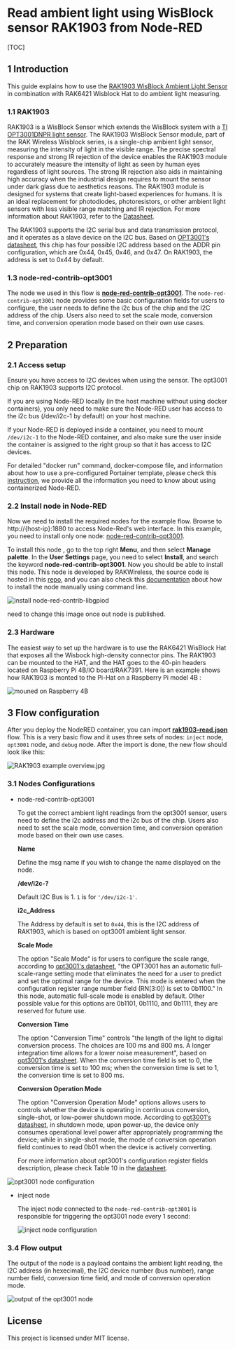# Read ambient light using WisBlock sensor RAK1903 from Node-RED 

[TOC]

## 1 Introduction

This guide explains how to use the [RAK1903 WisBlock Ambient Light Sensor](https://docs.rakwireless.com/Product-Categories/WisBlock/RAK1903/Overview/#product-description) in combination with RAK6421 Wisblock Hat to do ambient light measuring.  

### 1.1 RAK1903

RAK1903 is a WisBlock Sensor which extends the WisBlock system with a [TI OPT3001DNPR light sensor](https://www.ti.com/product/OPT3001). The RAK1903 WisBlock Sensor module, part of the RAK Wireless Wisblock series, is a single-chip ambient light sensor, measuring the intensity of light in the visible range. The precise spectral response and strong IR rejection of the device enables the RAK1903 module to accurately measure the intensity of light as seen by human eyes regardless of light sources. The strong IR rejection also aids in maintaining high accuracy when the industrial design requires to mount the sensor under dark glass due to aesthetics reasons. The RAK1903 module is designed for systems that create light-based experiences for humans. It is an ideal replacement for photodiodes, photoresistors, or other ambient light sensors with less visible range matching and IR rejection. For more information about RAK1903, refer to the [Datasheet](https://docs.rakwireless.com/Product-Categories/WisBlock/RAK1903/Datasheet/).

The RAK1903 supports the I2C serial bus and data transmission protocol, and it operates as a slave device on the I2C bus. Based on [OPT3001's datasheet](https://www.ti.com/lit/ds/symlink/opt3001.pdf?ts=1650948147469&ref_url=https%253A%252F%252Fwww.google.com%252F), this chip has four possible I2C address based on the ADDR pin configuration, which are 0x44, 0x45, 0x46, and 0x47. On RAK1903, the address is set to 0x44 by default.

### 1.3 node-red-contrib-opt3001

The node we used in this flow is **[node-red-contrib-opt3001](https://git.rak-internal.net/product-rd/gateway/wis-developer/rak7391/node-red-nodes/-/tree/dev/node-red-contrib-opt3001)**. The `node-red-contrib-opt3001` node provides some basic configuration fields for users to configure, the user needs to define the i2c bus of the chip and the I2C address of the chip. Users also need to set the scale mode, conversion time, and conversion operation mode based on their own use cases. 



## 2 Preparation


### 2.1 Access setup

Ensure you have access to I2C devices when using the sensor. The opt3001 chip on RAK1903 supports I2C protocol.

If you are using Node-RED locally (in the host machine without using docker containers), you only need to  make sure the Node-RED user has access to the i2c bus (/dev/i2c-1 by default) on your host machine. 

If your Node-RED is deployed inside a container, you need to mount `/dev/i2c-1` to the Node-RED container, and also make sure the user inside the container is assigned to the right group so that it has access to I2C devices.

For detailed "docker run" command, docker-compose file, and information about how to use a pre-configured Portainer template, please check this [instruction](https://git.rak-internal.net/product-rd/gateway/wis-developer/rak7391/wisblock-node-red/-/blob/dev/README-Docker/README.md), we provide all the information you need to know about using containerized Node-RED.

### 2.2 Install node in Node-RED

Now we need to install the required nodes for the example flow. Browse to http://{host-ip}:1880 to access Node-Red's web interface. In this example, you need to install only one node: [node-red-contrib-opt3001](https://git.rak-internal.net/product-rd/gateway/wis-developer/rak7391/node-red-nodes/-/tree/dev/node-red-contrib-opt3001).

To install this node , go to the top right **Menu**, and then select **Manage palette**. In the **User Settings** page, you need to select **Install**, and search the keyword **node-red-contrib-opt3001**. Now you should be able to install this node. This node is developed by RAKWireless, the source code is hosted in this [repo](https://git.rak-internal.net/product-rd/gateway/wis-developer/rak7391/node-red-nodes/-/tree/dev/node-red-contrib-ltr-390uv), and you can also check this [documentation](https://git.rak-internal.net/product-rd/gateway/wis-developer/rak7391/wisblock-node-red/-/blob/dev/README-Docker/README.md) about how to install the node manually using command line.

![install node-red-contrib-libgpiod](../../../../../wisblock-node-red-dev-sensors-rak12019-12019-reading/wisblock-node-red-dev-sensors-rak12019-12019-reading/sensors/rak12019/12019-reading/assets/install-node.png)

need to change this image once out node is published.

### 2.3 Hardware  

The easiest way to set up the hardware is to use the RAK6421 WisBlock Hat that exposes all the Wisbock high-density connector pins.  The RAK1903 can be mounted to the HAT, and the HAT goes to the 40-pin headers located on Raspberry Pi 4B/IO board/RAK7391. Here is an example shows how RAK1903 is monted to the Pi-Hat on a Raspberry Pi model 4B :

![mouned on Raspberry 4B](assets/rak1903+rak6421+rpi4b.jpg)



## 3 Flow configuration

After you deploy the NodeRED container,  you can import  [**rak1903-read.json**](rak1903-read.json) flow. This is a very basic flow and it uses three sets of nodes: `inject` node, `opt3001` node,  and  `debug` node. After the import is done, the new flow should look like this:

![RAK1903 example overview.jpg](assets/rak1903-read-overview.jpg)



### 3.1 Nodes Configurations 

* node-red-contrib-opt3001

  To get the correct ambient light readings from the opt3001 sensor, users need to define the i2c address and the i2c bus of the chip. Users also need to set the scale mode, conversion time, and conversion operation mode based on their own use cases.

  **Name**

  Define the msg name if you wish to change the name displayed on the node.

  **/dev/i2c-?**

  Default I2C Bus is 1.  `1` is for `'/dev/i2c-1'`.

  **i2c_Address**

  The Address by default is set to `0x44`, this is the I2C address of RAK1903, which is based on opt3001 ambient light sensor. 

  **Scale Mode**

  The option "Scale Mode" is for users to configure the scale range, according to [opt3001's datasheet](https://www.ti.com/lit/ds/symlink/opt3001.pdf?ts=1650948147469&ref_url=https%253A%252F%252Fwww.google.com%252F), "the OPT3001 has an automatic full-scale-range setting mode that eliminates the need for a user to predict and set the optimal range for the device. This mode is entered when the configuration register range number field (RN[3:0]) is set to 0b1100." In this node, automatic full-scale mode is enabled by default. Other possible value for this options are 0b1101, 0b1110, and 0b1111, they are reserved for future use. 

  **Conversion Time**

  The option "Conversion Time" controls "the length of the light to digital conversion process. The choices are 100 ms and 800 ms. A longer integration time allows for a lower noise measurement", based on  [opt3001's datasheet](https://www.ti.com/lit/ds/symlink/opt3001.pdf?ts=1650948147469&ref_url=https%253A%252F%252Fwww.google.com%252F). When the conversion time field is set to 0, the conversion time is set to 100 ms; when the conversion time is set to 1, the conversion time is set to 800 ms.

  **Conversion Operation Mode**

  The option "Conversion Operation Mode" options allows users to controls whether the device is operating in continuous conversion, single-shot, or low-power shutdown mode. According to [opt3001's datasheet](https://www.ti.com/lit/ds/symlink/opt3001.pdf?ts=1650948147469&ref_url=https%253A%252F%252Fwww.google.com%252F), in shutdown mode, upon power-up, the device only consumes operational level power after appropriately programming the device; while in single-shot mode, the mode of conversion operation field continues to read 0b01 when the device is actively converting.

  For more information about opt3001's configuration register fields description, please check Table 10 in the [datasheet](https://www.ti.com/lit/ds/symlink/opt3001.pdf?ts=1650948147469&ref_url=https%253A%252F%252Fwww.google.com%252F).

<img src="assets/opt3001-node.jpg" alt="opt3001 node configuration"/>





- inject node

  The inject node connected to the `node-red-contrib-opt3001` is responsible for triggering the opt3001 node every 1 second:

  ![inject node configuration](assets/inject-node.jpg)



### 3.4 Flow output

The output of the node is a payload contains the ambient light reading, the I2C address (in hexecimal), the I2C device number (bus number), range number field, conversion time field, and mode of conversion operation mode.  

<img src="assets/opt3001-node-output.jpg" alt="output of the opt3001 node"/>



## License

This project is licensed under MIT license.
